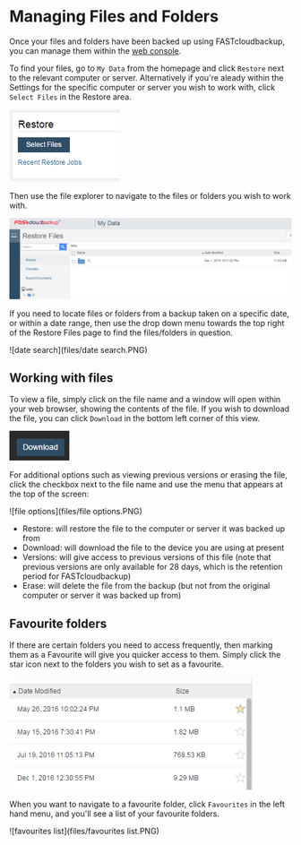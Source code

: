 # Managing Files and Folders

Once your files and folders have been backed up using FASTcloudbackup, you can manage them within the [web console](https://fcb.ukfast.co.uk).

To find your files, go to `My Data` from the homepage and click `Restore` next to the relevant computer or server.  Alternatively if you're aleady within the Settings for the specific computer or server you wish to work with, click `Select Files` in the Restore area.

![Restore](files/Restore.PNG)

Then use the file explorer to navigate to the files or folders you wish to work with.

![navigate](files/navigate.PNG)

If you need to locate files or folders from a backup taken on a specific date, or within a date range, then use the drop down menu towards the top right of the Restore Files page to find the files/folders in question.

![date search](files/date search.PNG)

## Working with files

To view a file, simply click on the file name and a window will open within your web browser, showing the contents of the file.  If you wish to download the file, you can click `Download` in the bottom left corner of this view.

![download](files/download.PNG)

For additional options such as viewing previous versions or erasing the file, click the checkbox next to the file name and use the menu that appears at the top of the screen:

![file options](files/file options.PNG)

- Restore: will restore the file to the computer or server it was backed up from
- Download: will download the file to the device you are using at present
- Versions: will give access to previous versions of this file (note that previous versions are only available for 28 days, which is the retention period for FASTcloudbackup) 
- Erase:  will delete the file from the backup (but not from the original computer or server it was backed up from)

## Favourite folders

If there are certain folders you need to access frequently, then marking them as a Favourite will give you quicker access to them.  Simply click the star icon next to the folders you wish to set as a favourite.

![favorites](files/favourites.PNG)

When you want to navigate to a favourite folder, click `Favourites` in the left hand menu, and you'll see a list of your favourite folders.

![favourites list](files/favourites list.PNG)

